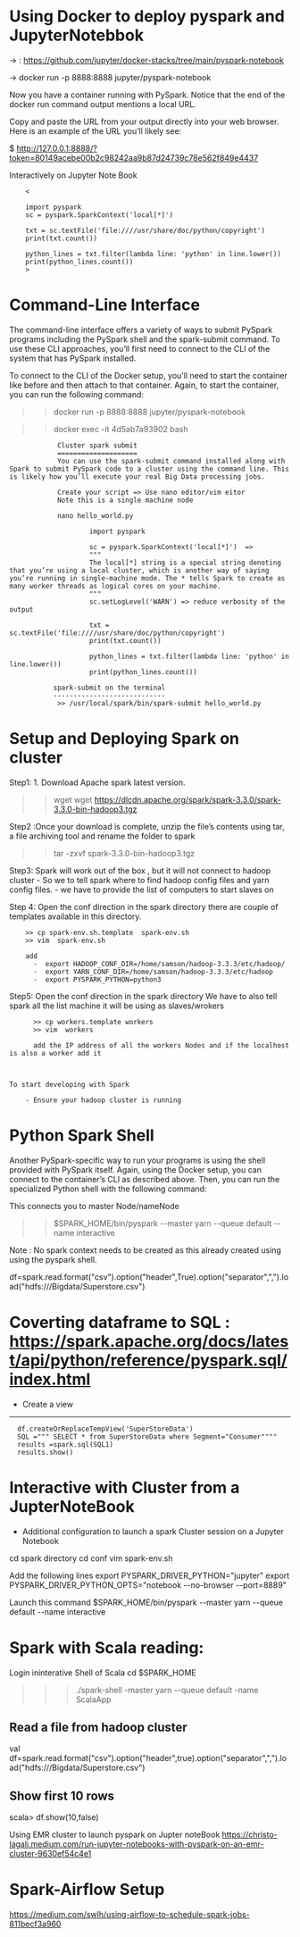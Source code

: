 
Using Docker to deploy pyspark and JupyterNotebbok
=====================================================


-> : https://github.com/jupyter/docker-stacks/tree/main/pyspark-notebook

-> docker run -p 8888:8888 jupyter/pyspark-notebook

Now you have a container running with PySpark. 
Notice that the end of the docker run command output mentions a local URL.

Copy and paste the URL from your output directly into your web browser. Here is an example of the URL you’ll likely see:

$ http://127.0.0.1:8888/?token=80149acebe00b2c98242aa9b87d24739c78e562f849e4437

Interactively on Jupyter Note Book

        <

        import pyspark
        sc = pyspark.SparkContext('local[*]')

        txt = sc.textFile('file:////usr/share/doc/python/copyright')
        print(txt.count())

        python_lines = txt.filter(lambda line: 'python' in line.lower())
        print(python_lines.count())
        >

Command-Line Interface
========================
The command-line interface offers a variety of ways to submit PySpark programs including the PySpark shell and the spark-submit command. To use these CLI approaches, you’ll first need to connect to the CLI of the system that has PySpark installed.

To connect to the CLI of the Docker setup, you’ll need to start the container like before and then attach to that container. Again, to start the container, you can run the following command:

>> docker run -p 8888:8888 jupyter/pyspark-notebook

>> docker exec -it 4d5ab7a93902 bash


                Cluster spark submit
                ====================
                You can use the spark-submit command installed along with Spark to submit PySpark code to a cluster using the command line. This is likely how you’ll execute your real Big Data processing jobs.

                Create your script => Use nano editor/vim eitor
                Note this is a single machine node
                
                nano hello_world.py

                        import pyspark

                        sc = pyspark.SparkContext('local[*]')  => 
                        """
                        The local[*] string is a special string denoting that you’re using a local cluster, which is another way of saying you’re running in single-machine mode. The * tells Spark to create as many worker threads as logical cores on your machine.
                        """
                        sc.setLogLevel('WARN') => reduce verbosity of the output

                        txt = sc.textFile('file:////usr/share/doc/python/copyright')
                        print(txt.count())

                        python_lines = txt.filter(lambda line: 'python' in line.lower())
                        print(python_lines.count())

               spark-submit on the terminal
               ----------------------------
                >> /usr/local/spark/bin/spark-submit hello_world.py


  



Setup and Deploying Spark on cluster
====================================

Step1: 1. Download Apache spark latest version.
  >> wget wget https://dlcdn.apache.org/spark/spark-3.3.0/spark-3.3.0-bin-hadoop3.tgz

Step2 :Once your download is complete, unzip the file’s contents using tar, a file archiving tool and rename the folder to spark
  >>tar -zxvf spark-3.3.0-bin-hadoop3.tgz

Step3: Spark will work out of the box , but it will not connect to hadoop cluster
      - So we to tell spark where to find hadoop config files and yarn config files.
      - we have to provide the list of computers to start slaves on 

Step 4: Open the conf direction in the spark directory
        there are couple of templates  available in this directory.

        >> cp spark-env.sh.template  spark-env.sh
        >> vim  spark-env.sh

        add 
          -  export HADOOP_CONF_DIR=/home/samson/hadoop-3.3.3/etc/hadoop/
          -  export YARN_CONF_DIR=/home/samson/hadoop-3.3.3/etc/hadoop
          -  export PYSPARK_PYTHON=python3

Step5: Open the conf direction in the spark directory
       We have to also tell spark all the list machine it will be using as slaves/wrokers

          >> cp workers.template workers
          >> vim  workers

          add the IP address of all the workers Nodes and if the localhost is also a worker add it
    


    To start developing with Spark

        - Ensure your hadoop cluster is running



Python Spark Shell
====================

Another PySpark-specific way to run your programs is using the shell provided with PySpark itself. Again, using the Docker setup, you can connect to the container’s CLI as described above. Then, you can run the specialized Python shell with the following command:

This connects you to master Node/nameNode

  >> $SPARK_HOME/bin/pyspark --master yarn --queue default --name interactive 

   Note : No spark context needs to be created as this already created using using the pyspark shell.

  df=spark.read.format("csv").option("header",True).option("separator",",").load("hdfs:///Bigdata/Superstore.csv")

  

  Coverting dataframe to SQL : https://spark.apache.org/docs/latest/api/python/reference/pyspark.sql/index.html
  ==========================
   - Create a view
   -----------------
      df.createOrReplaceTempView('SuperStoreData')
      SQL =""" SELECT * from SuperStoreData where Segment="Consumer""""
      results =spark.sql(SQL1)
      results.show()



Interactive with Cluster from a JupterNoteBook
===============================================

  - Additional configuration to launch a spark Cluster session on a Jupyter Notebook

   cd spark directory
   cd conf
   vim  spark-env.sh

   Add the following lines
      export  PYSPARK_DRIVER_PYTHON="jupyter"
      export PYSPARK_DRIVER_PYTHON_OPTS="notebook --no-browser --port=8889"

Launch this command
   $SPARK_HOME/bin/pyspark --master yarn --queue default --name interactive 
    




Spark with Scala reading:
========================

Login ininterative Shell of Scala
cd $SPARK_HOME
>>>./spark-shell -master yarn --queue default -name ScalaApp


Read a file from hadoop cluster
-------------------------------
  val df=spark.read.format("csv").option("header",true).option("separator",",").load("hdfs:///Bigdata/Superstore.csv")


Show first 10 rows
-------------------
scala> df.show(10,false)






Using EMR cluster to launch pyspark on Jupter noteBook
      https://christo-lagali.medium.com/run-jupyter-notebooks-with-pyspark-on-an-emr-cluster-9630ef54c4e1


Spark-Airflow Setup
===================

https://medium.com/swlh/using-airflow-to-schedule-spark-jobs-811becf3a960